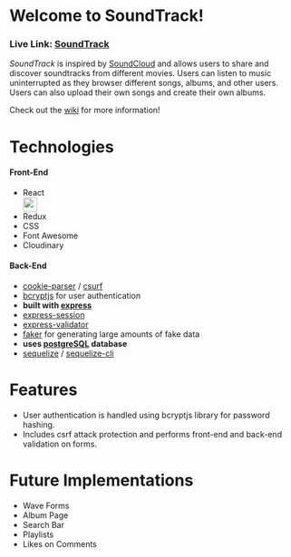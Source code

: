 # Welcome to SoundTrack!

### **Live Link: [SoundTrack](https://en.wikipedia.org/wiki/HTTP_404)**

_SoundTrack_ is inspired by [SoundCloud](https://soundcloud.com/discover) and allows users to share and discover soundtracks from different movies. Users can listen to music uninterrupted as they browser different songs, albums, and other users. Users can also upload their own songs and create their own albums. 

Check out the [wiki](https://github.com/B-Salinas/SoundTrack/wiki) for more information! 

# Technologies 

#### Front-End
- React <div width="25" height="25"><img src="public/favicon.ico" width="25" height="25"></div>
- Redux
- CSS
- Font Awesome
- Cloudinary

[//]: # (- Hosted on Heroku)

#### Back-End
- [cookie-parser](https://www.npmjs.com/package/cookie-parser) / [csurf](https://www.npmjs.com/package/csurf)
- [bcryptjs](https://www.npmjs.com/package/bcryptjs) for user authentication
- **built with [express](https://expressjs.com/)**
- [express-session](https://www.npmjs.com/package/express-session)
- [express-validator](https://www.npmjs.com/package/express-validator)
- [faker](https://www.npmjs.com/package/faker) for generating large amounts of fake data
- **uses [postgreSQL](https://www.postgresql.org/) database**
- [sequelize](https://www.npmjs.com/package/sequelize) / [sequelize-cli](https://www.npmjs.com/package/sequelize-cli)

[//]: # (#### React Components)
[//]: # (#### Redux Store Tree)

# Features
- User authentication is handled using bcryptjs library for password hashing.
- Includes csrf attack protection and performs front-end and back-end validation on forms.

[//]: # (- Grants access to features like uploading and deleting songs to authorized users only.)
[//]: # (- Designed around a relational database schema, which allows users to upload, edit, like, and comment on songs and follow other users with dynamic data and rendering.)
[//]: # (- Makes use of AJAX / API Routes to render elements such as liking songs and following other users asynchronously.)


# Future Implementations
- Wave Forms
- Album Page
- Search Bar
- Playlists
- Likes on Comments
